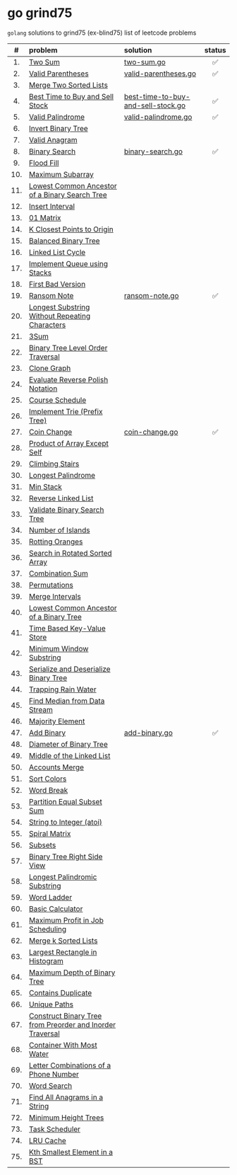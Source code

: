# go grind75

`golang` solutions to grind75 (ex-blind75) list of leetcode problems

|  #  | problem                                                                                                                                              | solution                                                                                                              | status |
| :-: | :--------------------------------------------------------------------------------------------------------------------------------------------------- | :-------------------------------------------------------------------------------------------------------------------- | :----: |
| 1.  | [Two Sum](https://leetcode.com/problems/two-sum/)                                                                                                    | [two-sum.go](https://github.com/shdq/go-grind75/blob/main/two-sum.go)                                                 |   ✅   |
| 2.  | [Valid Parentheses](https://leetcode.com/problems/valid-parentheses)                                                                                 | [valid-parentheses.go](https://github.com/shdq/go-grind75/blob/main/valid-parentheses.go)                             |   ✅   |
| 3.  | [Merge Two Sorted Lists](https://leetcode.com/problems/merge-two-sorted-lists)                                                                       |                                                                                                                       |        |
| 4.  | [Best Time to Buy and Sell Stock](https://leetcode.com/problems/best-time-to-buy-and-sell-stock)                                                     | [best-time-to-buy-and-sell-stock.go](https://github.com/shdq/go-grind75/blob/main/best-time-to-buy-and-sell-stock.go) |   ✅   |
| 5.  | [Valid Palindrome](https://leetcode.com/problems/valid-palindrome)                                                                                   | [valid-palindrome.go](https://github.com/shdq/go-grind75/blob/main/valid-palindrome.go)                               |   ✅   |
| 6.  | [Invert Binary Tree](https://leetcode.com/problems/invert-binary-tree)                                                                               |                                                                                                                       |        |
| 7.  | [Valid Anagram](https://leetcode.com/problems/valid-anagram)                                                                                         |                                                                                                                       |        |
| 8.  | [Binary Search](https://leetcode.com/problems/binary-search)                                                                                         | [binary-search.go](https://github.com/shdq/go-grind75/blob/main/binary-search.go)                                     |   ✅   |
| 9.  | [Flood Fill](https://leetcode.com/problems/flood-fill)                                                                                               |                                                                                                                       |        |
| 10. | [Maximum Subarray](https://leetcode.com/problems/maximum-subarray)                                                                                   |                                                                                                                       |        |
| 11. | [Lowest Common Ancestor of a Binary Search Tree](https://leetcode.com/problems/lowest-common-ancestor-of-a-binary-search-tree)                       |                                                                                                                       |        |
| 12. | [Insert Interval](https://leetcode.com/problems/insert-interval)                                                                                     |                                                                                                                       |        |
| 13. | [01 Matrix](https://leetcode.com/problems/01-matrix)                                                                                                 |                                                                                                                       |        |
| 14. | [K Closest Points to Origin](https://leetcode.com/problems/k-closest-points-to-origin)                                                               |                                                                                                                       |        |
| 15. | [Balanced Binary Tree](https://leetcode.com/problems/balanced-binary-tree)                                                                           |                                                                                                                       |        |
| 16. | [Linked List Cycle](https://leetcode.com/problems/linked-list-cycle)                                                                                 |                                                                                                                       |        |
| 17. | [Implement Queue using Stacks](https://leetcode.com/problems/implement-queue-using-stacks)                                                           |                                                                                                                       |        |
| 18. | [First Bad Version](https://leetcode.com/problems/first-bad-version)                                                                                 |                                                                                                                       |        |
| 19. | [Ransom Note](https://leetcode.com/problems/ransom-note/)                                                                                            | [ransom-note.go](https://github.com/shdq/go-grind75/blob/main/ransom-note.go)                                         |   ✅   |
| 20. | [Longest Substring Without Repeating Characters](https://leetcode.com/problems/longest-substring-without-repeating-characters)                       |                                                                                                                       |        |
| 21. | [3Sum](https://leetcode.com/problems/3sum)                                                                                                           |                                                                                                                       |        |
| 22. | [Binary Tree Level Order Traversal](https://leetcode.com/problems/binary-tree-level-order-traversal)                                                 |                                                                                                                       |        |
| 23. | [Clone Graph](https://leetcode.com/problems/clone-graph)                                                                                             |                                                                                                                       |        |
| 24. | [Evaluate Reverse Polish Notation](https://leetcode.com/problems/evaluate-reverse-polish-notation)                                                   |                                                                                                                       |        |
| 25. | [Course Schedule](https://leetcode.com/problems/course-schedule)                                                                                     |                                                                                                                       |        |
| 26. | [Implement Trie (Prefix Tree)](https://leetcode.com/problems/implement-trie-prefix-tree)                                                             |                                                                                                                       |        |
| 27. | [Coin Change](https://leetcode.com/problems/coin-change)                                                                                             | [coin-change.go](https://github.com/shdq/go-grind75/blob/main/coin-change.go)                                         |   ✅   |
| 28. | [Product of Array Except Self](https://leetcode.com/problems/product-of-array-except-self)                                                           |                                                                                                                       |        |
| 29. | [Climbing Stairs](https://leetcode.com/problems/climbing-stairs)                                                                                     |                                                                                                                       |        |
| 30. | [Longest Palindrome](https://leetcode.com/problems/longest-palindrome)                                                                               |                                                                                                                       |        |
| 31. | [Min Stack](https://leetcode.com/problems/min-stack)                                                                                                 |                                                                                                                       |        |
| 32. | [Reverse Linked List](https://leetcode.com/problems/reverse-linked-list)                                                                             |                                                                                                                       |        |
| 33. | [Validate Binary Search Tree](https://leetcode.com/problems/validate-binary-search-tree)                                                             |                                                                                                                       |        |
| 34. | [Number of Islands](https://leetcode.com/problems/number-of-islands)                                                                                 |                                                                                                                       |        |
| 35. | [Rotting Oranges](https://leetcode.com/problems/rotting-oranges)                                                                                     |                                                                                                                       |        |
| 36. | [Search in Rotated Sorted Array](https://leetcode.com/problems/search-in-rotated-sorted-array)                                                       |                                                                                                                       |        |
| 37. | [Combination Sum](https://leetcode.com/problems/combination-sum)                                                                                     |                                                                                                                       |        |
| 38. | [Permutations](https://leetcode.com/problems/permutations)                                                                                           |                                                                                                                       |        |
| 39. | [Merge Intervals](https://leetcode.com/problems/merge-intervals)                                                                                     |                                                                                                                       |        |
| 40. | [Lowest Common Ancestor of a Binary Tree](https://leetcode.com/problems/lowest-common-ancestor-of-a-binary-tree)                                     |                                                                                                                       |        |
| 41. | [Time Based Key-Value Store](https://leetcode.com/problems/time-based-key-value-store)                                                               |                                                                                                                       |        |
| 42. | [Minimum Window Substring](https://leetcode.com/problems/minimum-window-substring)                                                                   |                                                                                                                       |        |
| 43. | [Serialize and Deserialize Binary Tree](https://leetcode.com/problems/serialize-and-deserialize-binary-tree)                                         |                                                                                                                       |        |
| 44. | [Trapping Rain Water](https://leetcode.com/problems/trapping-rain-water)                                                                             |                                                                                                                       |        |
| 45. | [Find Median from Data Stream](https://leetcode.com/problems/find-median-from-data-stream)                                                           |                                                                                                                       |        |
| 46. | [Majority Element](https://leetcode.com/problems/majority-element)                                                                                   |                                                                                                                       |        |
| 47. | [Add Binary](https://leetcode.com/problems/add-binary)                                                                                               | [add-binary.go](https://github.com/shdq/go-grind75/blob/main/add-binary.go)                                           |   ✅   |
| 48. | [Diameter of Binary Tree](https://leetcode.com/problems/diameter-of-binary-tree)                                                                     |                                                                                                                       |        |
| 49. | [Middle of the Linked List](https://leetcode.com/problems/middle-of-the-linked-list)                                                                 |                                                                                                                       |        |
| 50. | [Accounts Merge](https://leetcode.com/problems/accounts-merge)                                                                                       |                                                                                                                       |        |
| 51. | [Sort Colors](https://leetcode.com/problems/sort-colors)                                                                                             |                                                                                                                       |        |
| 52. | [Word Break](https://leetcode.com/problems/word-break)                                                                                               |                                                                                                                       |        |
| 53. | [Partition Equal Subset Sum](https://leetcode.com/problems/partition-equal-subset-sum)                                                               |                                                                                                                       |        |
| 54. | [String to Integer (atoi)](https://leetcode.com/problems/string-to-integer-atoi)                                                                     |                                                                                                                       |        |
| 55. | [Spiral Matrix](https://leetcode.com/problems/spiral-matrix)                                                                                         |                                                                                                                       |        |
| 56. | [Subsets](https://leetcode.com/problems/subsets)                                                                                                     |                                                                                                                       |        |
| 57. | [Binary Tree Right Side View](https://leetcode.com/problems/binary-tree-right-side-view)                                                             |                                                                                                                       |        |
| 58. | [Longest Palindromic Substring](https://leetcode.com/problems/longest-palindromic-substring)                                                         |                                                                                                                       |        |
| 59. | [Word Ladder](https://leetcode.com/problems/word-ladder)                                                                                             |                                                                                                                       |        |
| 60. | [Basic Calculator](https://leetcode.com/problems/basic-calculator)                                                                                   |                                                                                                                       |        |
| 61. | [Maximum Profit in Job Scheduling](https://leetcode.com/problems/maximum-profit-in-job-scheduling)                                                   |                                                                                                                       |        |
| 62. | [Merge k Sorted Lists](https://leetcode.com/problems/merge-k-sorted-lists)                                                                           |                                                                                                                       |        |
| 63. | [Largest Rectangle in Histogram](https://leetcode.com/problems/largest-rectangle-in-histogram)                                                       |                                                                                                                       |        |
| 64. | [Maximum Depth of Binary Tree](https://leetcode.com/problems/maximum-depth-of-binary-tree)                                                           |                                                                                                                       |        |
| 65. | [Contains Duplicate](https://leetcode.com/problems/contains-duplicate)                                                                               |                                                                                                                       |        |
| 66. | [Unique Paths](https://leetcode.com/problems/unique-paths)                                                                                           |                                                                                                                       |        |
| 67. | [Construct Binary Tree from Preorder and Inorder Traversal](https://leetcode.com/problems/construct-binary-tree-from-preorder-and-inorder-traversal) |                                                                                                                       |        |
| 68. | [Container With Most Water](https://leetcode.com/problems/container-with-most-water)                                                                 |                                                                                                                       |        |
| 69. | [Letter Combinations of a Phone Number](https://leetcode.com/problems/letter-combinations-of-a-phone-number)                                         |                                                                                                                       |        |
| 70. | [Word Search](https://leetcode.com/problems/word-search)                                                                                             |                                                                                                                       |        |
| 71. | [Find All Anagrams in a String](https://leetcode.com/problems/find-all-anagrams-in-a-string)                                                         |                                                                                                                       |        |
| 72. | [Minimum Height Trees](https://leetcode.com/problems/minimum-height-trees)                                                                           |                                                                                                                       |        |
| 73. | [Task Scheduler](https://leetcode.com/problems/task-scheduler)                                                                                       |                                                                                                                       |        |
| 74. | [LRU Cache](https://leetcode.com/problems/lru-cache)                                                                                                 |                                                                                                                       |        |
| 75. | [Kth Smallest Element in a BST](https://leetcode.com/problems/kth-smallest-element-in-a-bst)                                                         |                                                                                                                       |        |
